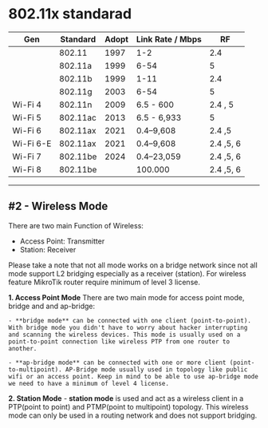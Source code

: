 # 802.11x standarad

| Gen       | Standard | Adopt | Link Rate / Mbps | RF        |
| --------- | -------- | ----- | ---------------- | --------- |
|           | 802.11   | 1997  | 1-2              | 2.4       |
|           | 802.11a  | 1999  | 6-54             | 5         |
|           | 802.11b  | 1999  | 1-11             | 2.4       |
|           | 802.11g  | 2003  | 6-54             | 5         |
| Wi-Fi 4   | 802.11n  | 2009  | 6.5 - 600        | 2.4 , 5   |
| Wi-Fi 5   | 802.11ac | 2013  | 6.5 - 6,933      | 5         |
| Wi-Fi 6   | 802.11ax | 2021  | 0.4–9,608        | 2.4 ,5    |
| Wi-Fi 6-E | 802.11ax | 2021  | 0.4–9,608        | 2.4 ,5, 6 |
| Wi-Fi 7   | 802.11be | 2024  | 0.4–23,059       | 2.4 ,5, 6 |
| Wi-Fi 8   | 802.11be |       | 100.000          | 2.4 ,5, 6 |

---

## #2 - Wireless Mode
There are two main Function of Wireless:
- Access Point: Transmitter
- Station: Receiver

Please take a note that not all mode works on a bridge network since not all mode support L2 bridging especially as a receiver (station). For wireless feature MikroTik router require minimum of level 3 license.

**1. Access Point Mode**
	There are two main mode for access point mode, bridge and and ap-bridge:

	- **bridge mode** can be connected with one client (point-to-point). With bridge mode you didn't have to worry about hacker interrupting and scanning the wireless devices. This mode is usually used on a point-to-point connection like wireless PTP from one router to another.

	- **ap-bridge mode** can be connected with one or more client (point-to-multipoint). AP-Bridge mode usually used in topology like public wifi or an access point. Keep in mind to be able to use ap-bridge mode we need to have a minimum of level 4 license.

**2. Station Mode**
	- **station mode** is used and act as a wireless client in a PTP(point to point) and PTMP(point to multipoint) topology. This wireless mode can only be used in a routing network and does not support bridging.
